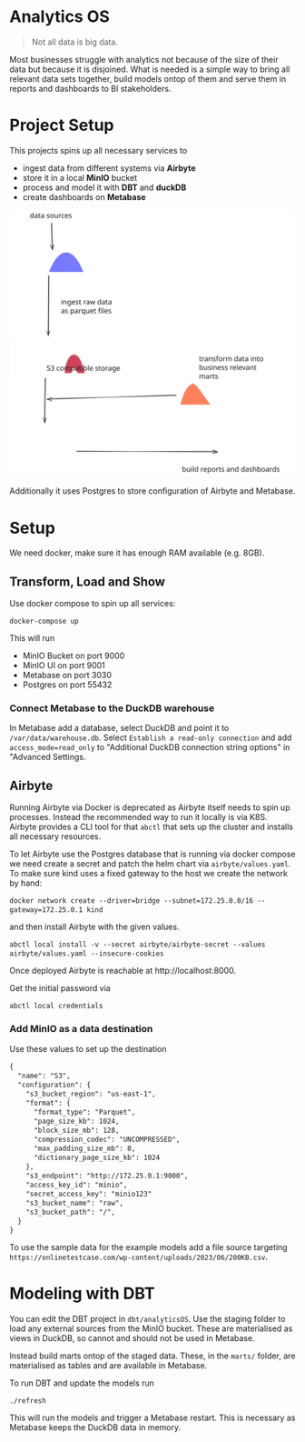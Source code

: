 # Analytics OS
  
> Not all data is big data. 


Most businesses struggle with analytics not because of the size of their data but because it is disjoined. What is needed is a simple way to bring all relevant data sets together, build models ontop of them and serve them in reports and dashboards to BI stakeholders. 

# Project Setup

This projects spins up all necessary services to 

- ingest data from different systems via **Airbyte**
- store it in a local **MinIO** bucket
- process and model it with **DBT** and **duckDB**
- create dashboards on **Metabase**

![image](./docs/images/architecture.svg)

Additionally it uses Postgres to store configuration of Airbyte and Metabase.

# Setup

We need docker, make sure it has enough RAM available (e.g. 8GB).

## Transform, Load and Show

Use docker compose to spin up all services:

```
docker-compose up
```

This will run

- MinIO Bucket on port 9000
- MinIO UI on port 9001
- Metabase on port 3030
- Postgres on port 55432

### Connect Metabase to the DuckDB warehouse

In Metabase add a database, select DuckDB and point it to `/var/data/warehouse.db`.
Select `Establish a read-only connection` and add `access_mode=read_only` to "Additional DuckDB connection string options" in "Advanced Settings.

## Airbyte

Running Airbyte via Docker is deprecated as Airbyte itself needs to spin up processes. Instead the recommended way to run it locally is via K8S. Airbyte provides a CLI tool for that `abctl` that sets up the cluster and installs all necessary resources.

To let Airbyte use the Postgres database that is running via docker compose we need create a secret and patch the helm chart via `airbyte/values.yaml`.
To make sure kind uses a fixed gateway to the host we create the network by hand:

```
docker network create --driver=bridge --subnet=172.25.0.0/16 --gateway=172.25.0.1 kind
```

and then install Airbyte with the given values.


```
abctl local install -v --secret airbyte/airbyte-secret --values airbyte/values.yaml --insecure-cookies
```

Once deployed Airbyte is reachable at http://localhost:8000. 

Get the initial password via

```
abctl local credentials
```

### Add MinIO as a data destination

Use these values to set up the destination

```
{
  "name": "S3",
  "configuration": {
    "s3_bucket_region": "us-east-1",
    "format": {
      "format_type": "Parquet",
      "page_size_kb": 1024,
      "block_size_mb": 128,
      "compression_codec": "UNCOMPRESSED",
      "max_padding_size_mb": 8,
      "dictionary_page_size_kb": 1024
    },
    "s3_endpoint": "http://172.25.0.1:9000",
    "access_key_id": "minio",
    "secret_access_key": "minio123"
    "s3_bucket_name": "raw",
    "s3_bucket_path": "/",
  }
}
```

To use the sample data for the example models add a file source targeting `https://onlinetestcase.com/wp-content/uploads/2023/06/200KB.csv`.

# Modeling with DBT

You can edit the DBT project in `dbt/analyticsOS`. Use the staging folder to load any external sources from the MinIO bucket. These are materialised as views in DuckDB, so cannot and should not be used in Metabase. 

Instead build marts ontop of the staged data. These, in the `marts/` folder, are materialised as tables and are available in Metabase.

To run DBT and update the models run 

```
./refresh
```

This will run the models and trigger a Metabase restart. This is necessary as Metabase keeps the DuckDB data in memory.